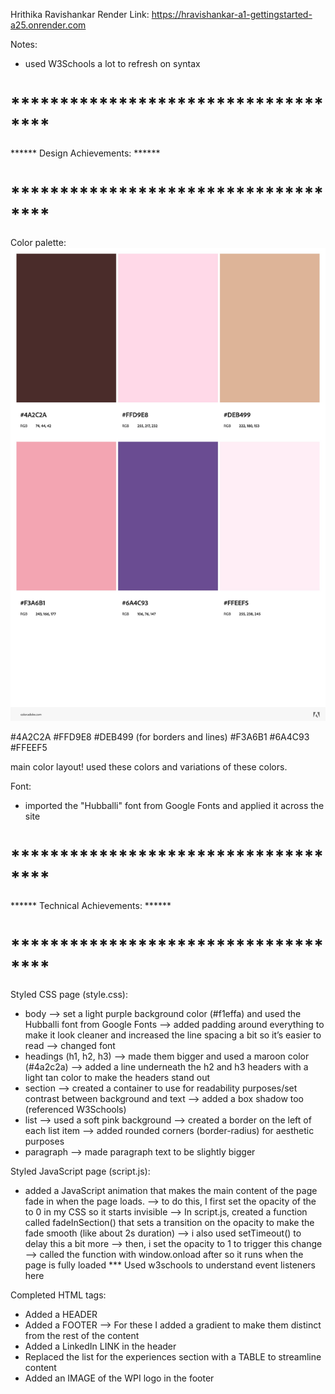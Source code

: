 Hrithika Ravishankar
Render Link: https://hravishankar-a1-gettingstarted-a25.onrender.com

Notes:
- used W3Schools a lot to refresh on syntax

# ************************************
****** Design Achievements: ******
# ************************************
Color palette:
![alt text](color.jpeg)

#4A2C2A
#FFD9E8
#DEB499 (for borders and lines)
#F3A6B1
#6A4C93
#FFEEF5

main color layout! used these colors and variations of these colors.

Font: 
- imported the "Hubballi" font from Google Fonts and applied it across the site

# ************************************
****** Technical Achievements: ******
# ************************************
Styled CSS page (style.css):
- body
    --> set a light purple background color (#f1effa) and used the Hubballi font from Google Fonts
    --> added padding around everything to make it look cleaner and increased the line spacing a bit so it’s easier to read
    --> changed font
- headings (h1, h2, h3)
    --> made them bigger and used a maroon color (#4a2c2a)
    --> added a line underneath the h2 and h3 headers with a light tan color to make the headers stand out
- section
    --> created a container to use for readability purposes/set contrast between background and text
    --> added a box shadow too (referenced W3Schools)
- list
    --> used a soft pink background
    --> created a border on the left of each list item
    --> added rounded corners (border-radius) for aesthetic purposes
- paragraph
    --> made paragraph text to be slightly bigger 

Styled JavaScript page (script.js):
- added a JavaScript animation that makes the main content of the page fade in when the page loads.
    --> to do this, I first set the opacity of the <section> to 0 in my CSS so it starts invisible
    --> In script.js, created a function called fadeInSection() that sets a transition on the opacity to make the fade smooth (like about 2s duration)
    --> i also used setTimeout() to delay this a bit more
    --> then, i set the opacity to 1 to trigger this change
    --> called the function with window.onload after so it runs when the page is fully loaded
*** Used w3schools to understand event listeners here

Completed HTML tags:
- Added a HEADER
- Added a FOOTER
--> For these I added a gradient to make them distinct from the rest of the content
- Added a LinkedIn LINK in the header
- Replaced the list for the experiences section with a TABLE to streamline content
- Added an IMAGE of the WPI logo in the footer

